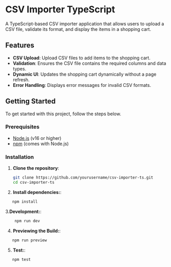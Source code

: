 # CSV Importer TypeScript

A TypeScript-based CSV importer application that allows users to upload a CSV file, validate its format, and display the items in a shopping cart.

## Features

- **CSV Upload**: Upload CSV files to add items to the shopping cart.
- **Validation**: Ensures the CSV file contains the required columns and data types.
- **Dynamic UI**: Updates the shopping cart dynamically without a page refresh.
- **Error Handling**: Displays error messages for invalid CSV formats.

## Getting Started

To get started with this project, follow the steps below.

### Prerequisites

- [Node.js](https://nodejs.org/) (v16 or higher)
- [npm](https://www.npmjs.com/get-npm) (comes with Node.js)

### Installation

1. **Clone the repository**:

   ```bash
   git clone https://github.com/yourusername/csv-importer-ts.git
   cd csv-importer-ts
   ```

2. **Install dependencies:**:

```bash
   npm install
```

3.**Development:**:

```bash
    npm run dev
```

4. **Previewing the Build:**:

```bash
   npm run preview
```

5. **Test:**:

```bash
   npm test
```
